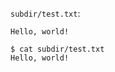 `subdir/test.txt`:

```text example=a
Hello, world!
```

```console example=a
$ cat subdir/test.txt
Hello, world!
```

